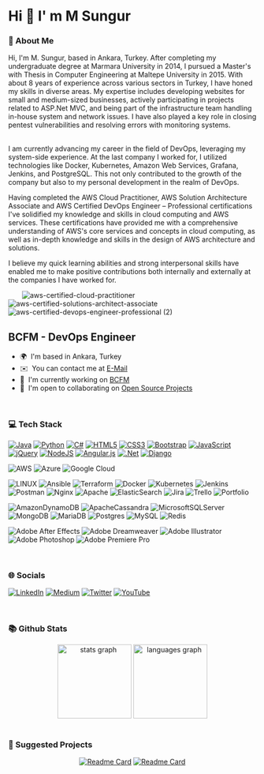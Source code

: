 
Hi 👋 I' m M Sungur
===============================

<h3>💫 About Me</h3>
Hi, I'm M. Sungur, based in Ankara, Turkey. After completing my undergraduate degree at Marmara
University in 2014, I pursued a Master's with Thesis in Computer Engineering at Maltepe University in 2015.
With about 8 years of experience across various sectors in Turkey, I have honed my skills in diverse areas. My
expertise includes developing websites for small and medium-sized businesses, actively participating in
projects related to ASP.Net MVC, and being part of the infrastructure team handling in-house system and
network issues. I have also played a key role in closing pentest vulnerabilities and resolving errors with
monitoring systems.<br><br>

I am currently advancing my career in the field of DevOps, leveraging my system-side experience. At the last
company I worked for, I utilized technologies like Docker, Kubernetes, Amazon Web Services, Grafana, Jenkins,
and PostgreSQL. This not only contributed to the growth of the company but also to my personal
development in the realm of DevOps.<br>

Having completed the AWS Cloud Practitioner, AWS Solution Architecture Associate and AWS Certified
DevOps Engineer – Professional certifications I've solidified my knowledge and skills in cloud computing and
AWS services. These certifications have provided me with a comprehensive understanding of AWS's core
services and concepts in cloud computing, as well as in-depth knowledge and skills in the design of AWS
architecture and solutions.<br>

I believe my quick learning abilities and strong interpersonal skills have enabled me to make positive
contributions both internally and externally at the companies I have worked for.

&emsp;&emsp;![aws-certified-cloud-practitioner](https://github.com/mehmetsungur/mehmetsungur/assets/45670360/2f7f46ce-f931-45b5-95ad-6e9b25619538)
&emsp;&emsp;![aws-certified-solutions-architect-associate](https://github.com/mehmetsungur/mehmetsungur/assets/45670360/c983f9c6-bd27-4984-8b8e-90cd1ee03da2)
&emsp;&emsp;![aws-certified-devops-engineer-professional (2)](https://github.com/mehmetsungur/mehmetsungur/assets/45670360/83df94b0-b2d4-4979-8cc2-5a2210a8b463)

BCFM - DevOps Engineer
--------------------------------------

* 🌍  I'm based in Ankara, Turkey
* ✉️  You can contact me at [E-Mail](mailto:mehmetsungur90@gmail.com)
* 🚀  I'm currently working on [BCFM](https://bestcloudfor.me/)
* 🤝  I'm open to collaborating on [Open Source Projects](https://www.linux.org/)
<br>
<h3>💻 Tech Stack</h3>
<p> 
  <a href="https://www.java.com/tr/"><img src="https://img.shields.io/badge/java-%23ED8B00.svg?style=for-the-badge&amp;logo=java&amp;logoColor=white" alt="Java"></a> <a href="https://www.python.org/"><img src="https://img.shields.io/badge/python-3670A0?style=for-the-badge&amp;logo=python&amp;logoColor=ffdd54" alt="Python"></a> <a href="https://learn.microsoft.com/en-us/dotnet/csharp/"><img src="https://img.shields.io/badge/c%23-%23239120.svg?style=for-the-badge&amp;logo=c-sharp&amp;logoColor=white" alt="C#"></a> <a href="https://tr.wikipedia.org/wiki/HTML5"><img src="https://img.shields.io/badge/html5-%23E34F26.svg?style=for-the-badge&amp;logo=html5&amp;logoColor=white" alt="HTML5"></a> <a href="https://en.wikipedia.org/wiki/CSS"><img src="https://img.shields.io/badge/css3-%231572B6.svg?style=for-the-badge&amp;logo=css3&amp;logoColor=white" alt="CSS3"></a> <a href="https://getbootstrap.com/"><img src="https://img.shields.io/badge/bootstrap-%23563D7C.svg?style=for-the-badge&amp;logo=bootstrap&amp;logoColor=white" alt="Bootstrap"></a> <a href="https://www.javascript.com/"><img src="https://img.shields.io/badge/javascript-%23323330.svg?style=for-the-badge&amp;logo=javascript&amp;logoColor=%23F7DF1E" alt="JavaScript"></a> <a href="https://jquery.com/"><img src="https://img.shields.io/badge/jquery-%230769AD.svg?style=for-the-badge&amp;logo=jquery&amp;logoColor=white" alt="jQuery"></a> <a href="https://nodejs.org/en"><img src="https://img.shields.io/badge/node.js-6DA55F?style=for-the-badge&amp;logo=node.js&amp;logoColor=white" alt="NodeJS"></a> <a href="https://angularjs.org/"><img src="https://img.shields.io/badge/angular.js-%23E23237.svg?style=for-the-badge&amp;logo=angularjs&amp;logoColor=white" alt="Angular.js"></a> <a href="https://learn.microsoft.com/tr-tr/dotnet/welcome"><img src="https://img.shields.io/badge/.NET-5C2D91?style=for-the-badge&amp;logo=.net&amp;logoColor=white" alt=".Net"></a> <a href="https://www.djangoproject.com/"><img src="https://img.shields.io/badge/django-%23092E20.svg?style=for-the-badge&amp;logo=django&amp;logoColor=white" alt="Django"></a> 
  
  <img src="https://img.shields.io/badge/AWS-%23FF9900.svg?style=for-the-badge&amp;logo=amazon-aws&amp;logoColor=white" alt="AWS"> <img src="https://img.shields.io/badge/azure-%230072C6.svg?style=for-the-badge&amp;logo=azure-devops&amp;logoColor=white" alt="Azure"> <img src="https://img.shields.io/badge/Google%20Cloud-%234285F4.svg?style=for-the-badge&amp;logo=google-cloud&amp;logoColor=white" alt="Google Cloud">
  
  <img src="https://img.shields.io/badge/Linux-FCC624?style=for-the-badge&amp;logo=linux&amp;logoColor=black" alt="LINUX"> <img src="https://img.shields.io/badge/ansible-%231A1918.svg?style=for-the-badge&amp;logo=ansible&amp;logoColor=white" alt="Ansible"> <img src="https://img.shields.io/badge/terraform-%235835CC.svg?style=for-the-badge&amp;logo=terraform&amp;logoColor=white" alt="Terraform"> <img src="https://img.shields.io/badge/docker-%230db7ed.svg?style=for-the-badge&amp;logo=docker&amp;logoColor=white" alt="Docker"> <img src="https://img.shields.io/badge/kubernetes-%23326ce5.svg?style=for-the-badge&amp;logo=kubernetes&amp;logoColor=white" alt="Kubernetes"> <img src="https://img.shields.io/badge/jenkins-%232C5263.svg?style=for-the-badge&amp;logo=jenkins&amp;logoColor=white" alt="Jenkins"> <img src="https://img.shields.io/badge/Postman-FF6C37?style=for-the-badge&amp;logo=postman&amp;logoColor=white" alt="Postman"> <img src="https://img.shields.io/badge/nginx-%23009639.svg?style=for-the-badge&amp;logo=nginx&amp;logoColor=white" alt="Nginx"> <img src="https://img.shields.io/badge/apache-%23D42029.svg?style=for-the-badge&amp;logo=apache&amp;logoColor=white" alt="Apache"> <img src="https://img.shields.io/badge/-ElasticSearch-005571?style=for-the-badge&amp;logo=elasticsearch" alt="ElasticSearch"> <img src="https://img.shields.io/badge/jira-%230A0FFF.svg?style=for-the-badge&amp;logo=jira&amp;logoColor=white" alt="Jira"> <img src="https://img.shields.io/badge/Trello-%23026AA7.svg?style=for-the-badge&amp;logo=Trello&amp;logoColor=white" alt="Trello"> <img src="https://img.shields.io/badge/Portfolio-%23000000.svg?style=for-the-badge&amp;logo=firefox&amp;logoColor=#FF7139" alt="Portfolio"> 
  
  <img src="https://img.shields.io/badge/Amazon%20DynamoDB-4053D6?style=for-the-badge&amp;logo=Amazon%20DynamoDB&amp;logoColor=white" alt="AmazonDynamoDB"> <img src="https://img.shields.io/badge/cassandra-%231287B1.svg?style=for-the-badge&amp;logo=apache-cassandra&amp;logoColor=white" alt="ApacheCassandra"> <img src="https://img.shields.io/badge/Microsoft%20SQL%20Sever-CC2927?style=for-the-badge&amp;logo=microsoft%20sql%20server&amp;logoColor=white" alt="MicrosoftSQLServer"> <img src="https://img.shields.io/badge/MongoDB-%234ea94b.svg?style=for-the-badge&amp;logo=mongodb&amp;logoColor=white" alt="MongoDB"> <img src="https://img.shields.io/badge/MariaDB-003545?style=for-the-badge&amp;logo=mariadb&amp;logoColor=white" alt="MariaDB"> <img src="https://img.shields.io/badge/postgres-%23316192.svg?style=for-the-badge&amp;logo=postgresql&amp;logoColor=white" alt="Postgres"> <img src="https://img.shields.io/badge/mysql-%2300f.svg?style=for-the-badge&amp;logo=mysql&amp;logoColor=white" alt="MySQL"> <img src="https://img.shields.io/badge/redis-%23DD0031.svg?style=for-the-badge&amp;logo=redis&amp;logoColor=white" alt="Redis"> 
  
  <img src="https://img.shields.io/badge/Adobe%20After%20Effects-9999FF.svg?style=for-the-badge&amp;logo=Adobe%20After%20Effects&amp;logoColor=white" alt="Adobe After Effects"> <img src="https://img.shields.io/badge/Adobe%20Dreamweaver-FF61F6.svg?style=for-the-badge&amp;logo=Adobe%20Dreamweaver&amp;logoColor=white" alt="Adobe Dreamweaver"> <img src="https://img.shields.io/badge/adobeillustrator-%23FF9A00.svg?style=for-the-badge&amp;logo=adobeillustrator&amp;logoColor=white" alt="Adobe Illustrator"> <img src="https://img.shields.io/badge/adobephotoshop-%2331A8FF.svg?style=for-the-badge&amp;logo=adobephotoshop&amp;logoColor=white" alt="Adobe Photoshop"> <img src="https://img.shields.io/badge/Adobe%20Premiere%20Pro-9999FF.svg?style=for-the-badge&amp;logo=Adobe%20Premiere%20Pro&amp;logoColor=white" alt="Adobe Premiere Pro"> 
</p><br>

<h3>🌐 Socials</h3>
<p><a href="https://linkedin.com/in/mehmetsungur"><img src="https://img.shields.io/badge/LinkedIn-%230077B5.svg?logo=linkedin&amp;logoColor=white" alt="LinkedIn"></a> <a href="https://medium.com/@mehmetsungur90"><img src="https://img.shields.io/badge/Medium-12100E?logo=medium&amp;logoColor=white" alt="Medium"></a> <a href="https://twitter.com/msungur90"><img src="https://img.shields.io/badge/Twitter-%231DA1F2.svg?logo=Twitter&amp;logoColor=white" alt="Twitter"></a> <a href="https://youtube.com/@msungur"><img src="https://img.shields.io/badge/YouTube-%23FF0000.svg?logo=YouTube&amp;logoColor=white" alt="YouTube"></a></p><br>

<h3>📚 Github Stats</h3>
<div align="center">
  <img src="https://github-readme-stats.vercel.app/api?username=mehmetsungur&hide_title=false&hide_rank=false&show_icons=true&include_all_commits=true&count_private=true&disable_animations=false&theme=dracula&locale=en&hide_border=false" height="150" alt="stats graph"  />  <img src="https://github-readme-stats.vercel.app/api/top-langs?username=mehmetsungur&locale=en&hide_title=false&layout=compact&card_width=395&langs_count=5&theme=dracula&hide_border=false" height="150" alt="languages graph"  />
</div><br>

<h3>💼  Suggested Projects</h3>
<div align="center">
  
  [![Readme Card](https://github-readme-stats.vercel.app/api/pin/?username=mehmetsungur&repo=OM)](https://github.com/mehmetsungur/OM) [![Readme Card](https://github-readme-stats.vercel.app/api/pin/?username=mehmetsungur&repo=ModulCar)](https://github.com/mehmetsungur/ModulCar)
</div>
